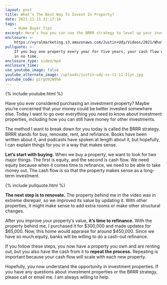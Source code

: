 ```yaml
---
layout: post
title: What’s The Best Way To Invest In Property?
date: 2021-11-11 22:17:16
tags:
    - Home Buyer Tips
excerpt: Here’s how you can use the BRRR strategy to level up your investments.
enclosure: >-
    https://vyralmarketing.s3.amazonaws.com/Justin+Udy/Videos/2021/What%E2%80%99s+The+Best+Way+To+Invest+In+Property_.mp4
pullquote: >-
    If you buy one property every year for five years, your cash flow will grow
    in no time.
enclosure_type: video/mp4
enclosure_time:
use_youtube_image: false
youtube_alternate_image: /uploads/justin-udy-ss-11-11-21yt.jpg
youtube_code: pIrgU92N0hA
---
```

{% include youtube.html %}

Have you ever considered purchasing an investment property? Maybe you’re concerned that your money could be better invested somewhere else. Today I want to go over everything you need to know about investment properties, including how you can still have money for other investments.

The method I want to break down for you today is called the BRRR strategy. BRRR stands for buy, renovate, rent, and refinance. Books have been written about it, and podcasts have spoken at length about it, but hopefully, I can explain things for you in a way that makes sense.&nbsp;

**Let’s start with buying.** When we buy a property, we want to look for two major things. The first is equity, and the second is cash flow. We need equity because when it comes time to refinance, we need to be able to take money out. The cash flow is so that the property makes sense as a long-term investment.&nbsp;

{% include pullquote.html %}

**The next step is to renovate.** The property behind me in the video was in extreme disrepair, so we improved its value by updating it. With other properties, it might make sense to add extra rooms or make other structural changes.&nbsp;

After you improve your property’s value, **it’s time to refinance.** With the property behind me, I purchased it for $300,000 and made updates for $65,000. Now, this home would appraise for around $450,000. Since we have so much equity, banks will be willing to do a cash-out refinance.&nbsp;

If you follow these steps, you now have a property you own and are renting out, but you also have the cash from it to **repeat the process.** Repeating is important because your cash flow will scale with each new property.&nbsp;

Hopefully, you now understand the opportunity in investment properties. If you have any questions about investment properties or the BRRR strategy, please call or email me. I am always willing to help.
